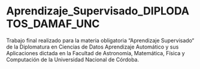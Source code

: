 # Aprendizaje_Supervisado_DIPLODATOS_DAMAF_UNC
Trabajo final realizado para la materia obligatoria “Aprendizaje Supervisado“ de la Diplomatura en Ciencias de Datos Aprendizaje Automático y sus Aplicaciones dictada en la Facultad de Astronomía, Matemática, Física y Computación de la Universidad Nacional de Córdoba.
